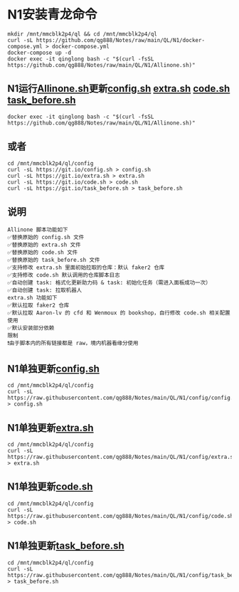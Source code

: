 # N1安装青龙命令
```
mkdir /mnt/mmcblk2p4/ql && cd /mnt/mmcblk2p4/ql
curl -sL https://github.com/qg888/Notes/raw/main/QL/N1/docker-compose.yml > docker-compose.yml
docker-compose up -d
docker exec -it qinglong bash -c "$(curl -fsSL https://github.com/qg888/Notes/raw/main/QL/N1/Allinone.sh)"
```

## N1运行[Allinone.sh](https://raw.githubusercontent.com/qg888/Notes/main/QL/N1/Allinone.sh)更新[config.sh](https://raw.githubusercontent.com/qg888/Notes/main/QL/N1/config/config.sample.sh) [extra.sh](https://raw.githubusercontent.com/qg888/Notes/main/QL/N1/config/extra.sh) [code.sh](https://raw.githubusercontent.com/qg888/Notes/main/QL/N1/config/code.sh) [task_before.sh](https://raw.githubusercontent.com/qg888/Notes/main/QL/N1/config/task_before.sh)
```
docker exec -it qinglong bash -c "$(curl -fsSL https://github.com/qg888/Notes/raw/main/QL/N1/Allinone.sh)"
```
## 或者
```
cd /mnt/mmcblk2p4/ql/config
curl -sL https://git.io/config.sh > config.sh
curl -sL https://git.io/extra.sh > extra.sh
curl -sL https://git.io/code.sh > code.sh
curl -sL https://git.io/task_before.sh > task_before.sh
```
## 说明
```
Allinone 脚本功能如下
✅替换原始的 config.sh 文件
✅替换原始的 extra.sh 文件
✅替换原始的 code.sh 文件
✅替换原始的 task_before.sh 文件
✅支持修改 extra.sh 里面初始拉取的仓库：默认 faker2 仓库
✅支持修改 code.sh 默认调用的仓库脚本日志
✅自动创建 task: 格式化更新助力码 & task: 初始化任务（需进入面板成功一次）
✅自动创建 task: 拉取机器人
extra.sh 功能如下
✅默认拉取 faker2 仓库
✅默认拉取 Aaron-lv 的 cfd 和 Wenmoux 的 bookshop，自行修改 code.sh 相关配置使用
✅默认安装部分依赖
限制
❗️由于脚本内的所有链接都是 raw，境内机器看缘分使用
```

## N1单独更新[config.sh](https://raw.githubusercontent.com/qg888/Notes/main/QL/N1/config/config.sample.sh)
```
cd /mnt/mmcblk2p4/ql/config
curl -sL https://raw.githubusercontent.com/qg888/Notes/main/QL/N1/config/config.sample.sh > config.sh
```
## N1单独更新[extra.sh](https://raw.githubusercontent.com/qg888/Notes/main/QL/N1/config/extra.sh)
```
cd /mnt/mmcblk2p4/ql/config
curl -sL https://raw.githubusercontent.com/qg888/Notes/main/QL/N1/config/extra.sh > extra.sh
```
## N1单独更新[code.sh](https://raw.githubusercontent.com/qg888/Notes/main/QL/N1/config/code.sh)
```
cd /mnt/mmcblk2p4/ql/config
curl -sL https://raw.githubusercontent.com/qg888/Notes/main/QL/N1/config/code.sh > code.sh
```
## N1单独更新[task_before.sh](https://raw.githubusercontent.com/qg888/Notes/main/QL/N1/config/task_before.sh)
```
cd /mnt/mmcblk2p4/ql/config
curl -sL https://raw.githubusercontent.com/qg888/Notes/main/QL/N1/config/task_before.sh > task_before.sh
```
